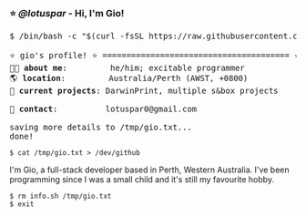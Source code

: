 ### ⭐️ *@lotuspar* - Hi, I'm Gio!
<pre>
$ /bin/bash -c "$(curl -fsSL https://raw.githubusercontent.com/lotuspar/lotuspar/main/info.sh)"

⭐️ gio's profile! ⭐️ ======================================= ⭐️
🏃🏾 <b>about me</b>:         he/him; excitable programmer
🌎 <b>location</b>:         Australia/Perth (AWST, +0800)
📖 <b>current projects</b>: DarwinPrint, multiple s&box projects
<!-- this has always been outdated - doesn't make sense to keep here... # 📖 <b>known languages</b>:  C++, C, Java, C#, JS, TS, HTML, CSS, Python, PHP, Bash -->
📖 <b>contact</b>:          lotuspar0@gmail.com

saving more details to /tmp/gio.txt...
done!
</pre>
```
$ cat /tmp/gio.txt > /dev/github
```
I'm Gio, a full-stack developer based in Perth, Western Australia. I've been programming since I was a small child and it's still my favourite hobby.
```
$ rm info.sh /tmp/gio.txt
$ exit
```
